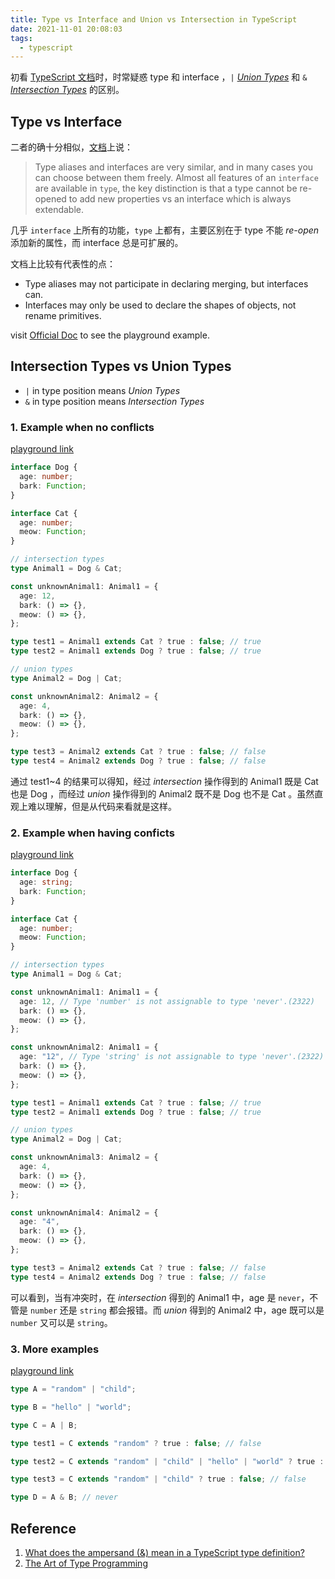 ```yaml
---
title: Type vs Interface and Union vs Intersection in TypeScript
date: 2021-11-01 20:08:03
tags:
  - typescript
---
```


初看 [TypeScript 文档](https://www.typescriptlang.org/docs/handbook/intro.html)时，时常疑惑 type 和 interface ，`|` [_Union Types_](https://www.typescriptlang.org/docs/handbook/2/everyday-types.html#union-types) 和 `&` [_Intersection Types_](https://www.typescriptlang.org/docs/handbook/2/objects.html#intersection-types) 的区别。

## Type vs Interface

二者的确十分相似，[文档](https://www.typescriptlang.org/docs/handbook/2/everyday-types.html#differences-between-type-aliases-and-interfaces)上说：

> Type aliases and interfaces are very similar, and in many cases you can choose between them freely. Almost all features of an `interface` are available in `type`, the key distinction is that a type cannot be re-opened to add new properties vs an interface which is always extendable.

几乎 `interface` 上所有的功能，`type` 上都有，主要区别在于 type 不能 _re-open_ 添加新的属性，而 interface 总是可扩展的。

文档上比较有代表性的点：

- Type aliases may not participate in declaring merging, but interfaces can.
- Interfaces may only be used to declare the shapes of objects, not rename primitives.

visit [Official Doc](https://www.typescriptlang.org/docs/handbook/2/everyday-types.html#differences-between-type-aliases-and-interfaces) to see the playground example.

## Intersection Types vs Union Types

- `|` in type position means _Union Types_
- `&` in type position means _Intersection Types_

### 1. Example when no conflicts

[playground link](https://www.typescriptlang.org/play?#code/JYOwLgpgTgZghgYwgAgCIHsDmyDeAoZZOTCALmRAFcBbAI2gG4Dla4oBrcgMUpATGDoQTAL548oSLEQoAwnDC5mxMhRr0oTQtQjoA7t179BwvGLwB6C8knQAzhGNDkYAJ4AHCHeR43n5ACCIMDUcAA2AIzIALxoWMgAZMjyYOIIQnaKvOwg+iBBIeER5AWhkTFKhCrkEQBMADTMrBzkABQAlDEAfLgijdq6Bsgd3b1m4n4okJlRsaVFyBAAHpAgACbeKcgA-C5QlCjk8GEOyFZ7B74eU15gtRXz5curG3HYu2D7h8jHp+efl3E514Jhc128V38j3usQw2AAPskFD48OkQJlkNlcnp8sEyrUSnjwjDKkQSOQACz9FhsTjDTrRHo4PrMHT6NoMplicyTFy3ADMDyJYXuzwg602yI+X2QR3Cf2svxQkJumQpQsKIsWK3FrzhOwu3yVZ0V8pQQA)

```ts
interface Dog {
  age: number;
  bark: Function;
}

interface Cat {
  age: number;
  meow: Function;
}

// intersection types
type Animal1 = Dog & Cat;

const unknownAnimal1: Animal1 = {
  age: 12,
  bark: () => {},
  meow: () => {},
};

type test1 = Animal1 extends Cat ? true : false; // true
type test2 = Animal1 extends Dog ? true : false; // true

// union types
type Animal2 = Dog | Cat;

const unknownAnimal2: Animal2 = {
  age: 4,
  bark: () => {},
  meow: () => {},
};

type test3 = Animal2 extends Cat ? true : false; // false
type test4 = Animal2 extends Dog ? true : false; // false
```

通过 test1~4 的结果可以得知，经过 _intersection_ 操作得到的 Animal1 既是 Cat 也是 Dog ，而经过 _union_ 操作得到的 Animal2 既不是 Dog 也不是 Cat 。虽然直观上难以理解，但是从代码来看就是这样。

### 2. Example when having conficts

[playground link](https://www.typescriptlang.org/play?#code/JYOwLgpgTgZghgYwgAgCIHsDmyDeAoZZOTCALmQGcwpRMBuA5AIzigGtyAxAVxATGDoQDAL548oSLEQoAwnDC5GxMshDcAtk2gNCGiOgDuXXv0HC8YvAHprySdAoQzQ5GACeABwgVkeD97IAIIgwBpwADYAjMgAvGhYyABkyPJg4ghCVMi8bCBGICFhkVHkReHRcUqEKuRRAEwANMi2yAAqXigA5Opa0F32vvmKcBQUwJggcEwRKGDobp3IPRAAbv0AdAAU9QDM9fUAlIws7ORbh3EAfLgijYz6RueXsTc4YlaZINm5+YaFoQq9TKgJKVXwNRI5C6DS6zVaHUCXSoNBAmAGwCG6BGYwmUxmcwWAW6IDWmx2+yOJ1YHGQF2ut3uegMxjpLzeH3E-iWkCoMXi5TBEAAHpAQAATXxpZAAfjcUG4KHI8AiThadmoiu5gV5YHqVUFlRFYslCWwcs1SuQKrVrUtXNavHMi28vm1KEN+viGGwAB9Ugo-Hgvj8QHkCobdiDihEvdUiFDkAAWJnMGnPBnvVOPVn0163SwZLKKX4R0ERJPRoHg5SJrpJuHUs5szN3B4sjP596FrnEtw+MC7A3l-XGiASqWBi0Kq02lCtOd+Pu6pPDmOj0Xj00+2XyxXIZWRW12RfiIA)

```ts
interface Dog {
  age: string;
  bark: Function;
}

interface Cat {
  age: number;
  meow: Function;
}

// intersection types
type Animal1 = Dog & Cat;

const unknownAnimal1: Animal1 = {
  age: 12, // Type 'number' is not assignable to type 'never'.(2322)
  bark: () => {},
  meow: () => {},
};

const unknownAnimal2: Animal1 = {
  age: "12", // Type 'string' is not assignable to type 'never'.(2322)
  bark: () => {},
  meow: () => {},
};

type test1 = Animal1 extends Cat ? true : false; // true
type test2 = Animal1 extends Dog ? true : false; // true

// union types
type Animal2 = Dog | Cat;

const unknownAnimal3: Animal2 = {
  age: 4,
  bark: () => {},
  meow: () => {},
};

const unknownAnimal4: Animal2 = {
  age: "4",
  bark: () => {},
  meow: () => {},
};

type test3 = Animal2 extends Cat ? true : false; // false
type test4 = Animal2 extends Dog ? true : false; // false
```

可以看到，当有冲突时，在 _intersection_ 得到的 Animal1 中，age 是 `never`，不管是 `number` 还是 `string` 都会报错。而 _union_ 得到的 Animal2 中，age 既可以是 `number` 又可以是 `string`。

### 3. More examples

[playground link](https://www.typescriptlang.org/play?#code/C4TwDgpgBAglC8UDkAnAhgOwCYHsC2SUAPsgMYAWAlgDZZIBQ9okUAQgsuRNdToSUgDuOFLQZNw0AMIc4Jdo2bRgEAM7AAjBxkQAHiuyrk6bPkIB+KMBQBXaAC4oAMzTVV0APQfnr91EWSVmrAAEwcUDr6EIbGmLgExGRUYolIXDx8qcKidFCW1nZQji5unt4F0AEsKuoAzNpQegZYRqhxZqkUNLn5tg4+pVBQXgN+VdAAIrJQAGRsw94YEABuEChQQA)

```ts
type A = "random" | "child";

type B = "hello" | "world";

type C = A | B;

type test1 = C extends "random" ? true : false; // false

type test2 = C extends "random" | "child" | "hello" | "world" ? true : false; // true

type test3 = C extends "random" | "child" ? true : false; // false

type D = A & B; // never
```

## Reference

1. [What does the ampersand (&) mean in a TypeScript type definition?](https://stackoverflow.com/questions/38317625/what-does-the-ampersand-mean-in-a-typescript-type-definition)
2. [The Art of Type Programming](https://mistlog.medium.com/the-art-of-type-programming-cfd933bdfff7)
